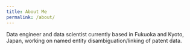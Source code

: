 ```yaml
---
title: About Me
permalink: /about/
---
```


Data engineer and data scientist currently based in Fukuoka and Kyoto, Japan, working on named entity disambiguation/linking of patent data.
